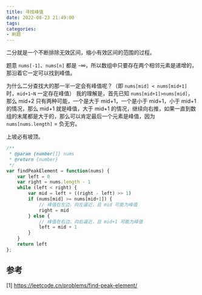```yaml
---
title: 寻找峰值
date: 2022-08-23 21:49:00
tags:
categories:
- 刷题
---
```


二分就是一个不断排除无效区间，缩小有效区间的范围的过程。

题意 `nums[-1]`、`nums[n]` 都是 -∞，所以数组中只要存在两个相邻元素是递增的，那沿着它一定可以找到峰值。

为什么二分查找大的那一半一定会有峰值呢？（即 `nums[mid] < nums[mid+1]` 时，`mid+1~N` 一定存在峰值） 我的理解是，首先已知 `nums[mid+1]>nums[mid]`，那么 mid+2 只有两种可能，一个是大于 mid+1，一个是小于 mid+1，小于 mid+1 的情况，那么 mid+1 就是峰值，大于 mid+1 的情况，继续向右推，如果一直到数组的末尾都是大于的，那么可以肯定最后一个元素是峰值，因为 `nums[nums.length]` = 负无穷。

上坡必有坡顶。

```javascript
/**
 * @param {number[]} nums
 * @return {number}
 */
var findPeakElement = function(nums) {
    var left = 0
    var right = nums.length - 1
    while (left < right) {
        var mid = left + ((right - left) >> 1)
        if (nums[mid] >= nums[mid+1]) {
            // 峰值在左边，向左逼近，且 mid 可能为峰值
            right = mid
        } else {
            // 峰值在右边，向右逼近，且 mid+1 可能为峰值
            left = mid + 1
        }
    }
    return left
};
```

## 参考
[1] https://leetcode.cn/problems/find-peak-element/
